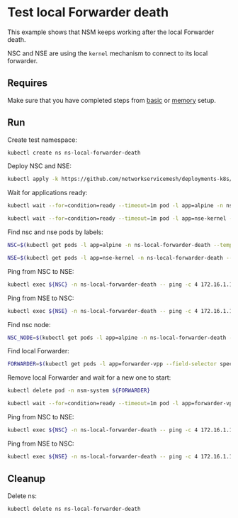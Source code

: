# Test local Forwarder death

This example shows that NSM keeps working after the local Forwarder death.

NSC and NSE are using the `kernel` mechanism to connect to its local forwarder.

## Requires

Make sure that you have completed steps from [basic](../../basic) or [memory](../../memory) setup.

## Run

Create test namespace:
```bash
kubectl create ns ns-local-forwarder-death
```

Deploy NSC and NSE:
```bash
kubectl apply -k https://github.com/networkservicemesh/deployments-k8s/examples/heal/local-forwarder-death?ref=aa8c7c106c74ca97139768100a77a1c27deac3e2
```

Wait for applications ready:
```bash
kubectl wait --for=condition=ready --timeout=1m pod -l app=alpine -n ns-local-forwarder-death
```
```bash
kubectl wait --for=condition=ready --timeout=1m pod -l app=nse-kernel -n ns-local-forwarder-death
```

Find nsc and nse pods by labels:
```bash
NSC=$(kubectl get pods -l app=alpine -n ns-local-forwarder-death --template '{{range .items}}{{.metadata.name}}{{"\n"}}{{end}}')
```
```bash
NSE=$(kubectl get pods -l app=nse-kernel -n ns-local-forwarder-death --template '{{range .items}}{{.metadata.name}}{{"\n"}}{{end}}')
```

Ping from NSC to NSE:
```bash
kubectl exec ${NSC} -n ns-local-forwarder-death -- ping -c 4 172.16.1.100
```

Ping from NSE to NSC:
```bash
kubectl exec ${NSE} -n ns-local-forwarder-death -- ping -c 4 172.16.1.101
```

Find nsc node:
```bash
NSC_NODE=$(kubectl get pods -l app=alpine -n ns-local-forwarder-death --template '{{range .items}}{{.spec.nodeName}}{{"\n"}}{{end}}')
```

Find local Forwarder:
```bash
FORWARDER=$(kubectl get pods -l app=forwarder-vpp --field-selector spec.nodeName==${NSC_NODE} -n nsm-system --template '{{range .items}}{{.metadata.name}}{{"\n"}}{{end}}')
```

Remove local Forwarder and wait for a new one to start:
```bash
kubectl delete pod -n nsm-system ${FORWARDER}
```
```bash
kubectl wait --for=condition=ready --timeout=1m pod -l app=forwarder-vpp --field-selector spec.nodeName==${NSC_NODE} -n nsm-system
```

Ping from NSC to NSE:
```bash
kubectl exec ${NSC} -n ns-local-forwarder-death -- ping -c 4 172.16.1.100
```

Ping from NSE to NSC:
```bash
kubectl exec ${NSE} -n ns-local-forwarder-death -- ping -c 4 172.16.1.101
```

## Cleanup

Delete ns:
```bash
kubectl delete ns ns-local-forwarder-death
```
